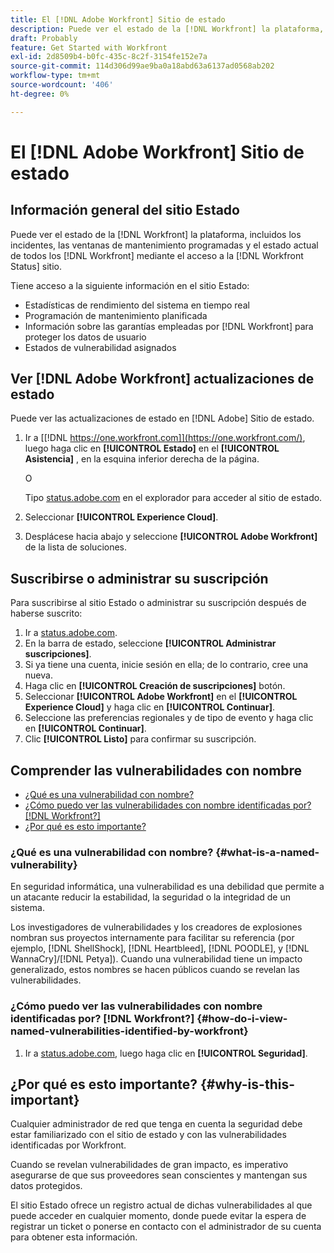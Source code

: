 ```yaml
---
title: El [!DNL Adobe Workfront] Sitio de estado
description: Puede ver el estado de la [!DNL Workfront] la plataforma, incluidos los incidentes, las ventanas de mantenimiento programadas y el estado actual de todos los [!DNL Workfront] mediante el acceso a la [!DNL Workfront Status] sitio.
draft: Probably
feature: Get Started with Workfront
exl-id: 2d8509b4-b0fc-435c-8c2f-3154fe152e7a
source-git-commit: 114d306d99ae9ba0a18abd63a6137ad0568ab202
workflow-type: tm+mt
source-wordcount: '406'
ht-degree: 0%

---
```


# El [!DNL Adobe Workfront] Sitio de estado

## Información general del sitio Estado

Puede ver el estado de la [!DNL Workfront] la plataforma, incluidos los incidentes, las ventanas de mantenimiento programadas y el estado actual de todos los [!DNL Workfront] mediante el acceso a la [!DNL Workfront Status] sitio.

Tiene acceso a la siguiente información en el sitio Estado:

* Estadísticas de rendimiento del sistema en tiempo real
* Programación de mantenimiento planificada
* Información sobre las garantías empleadas por [!DNL Workfront] para proteger los datos de usuario
* Estados de vulnerabilidad asignados

## Ver [!DNL Adobe Workfront] actualizaciones de estado

Puede ver las actualizaciones de estado en [!DNL Adobe] Sitio de estado.

1. Ir a [[!DNL https://one.workfront.com]](https://one.workfront.com/), luego haga clic en **[!UICONTROL Estado]** en el **[!UICONTROL Asistencia]** , en la esquina inferior derecha de la página.

   O

   Tipo [status.adobe.com](http://status.adobe.com/) en el explorador para acceder al sitio de estado.

1. Seleccionar **[!UICONTROL Experience Cloud]**.
1. Desplácese hacia abajo y seleccione **[!UICONTROL Adobe Workfront]** de la lista de soluciones.

## Suscribirse o administrar su suscripción

Para suscribirse al sitio Estado o administrar su suscripción después de haberse suscrito:

1. Ir a [status.adobe.com](http://status.adobe.com/).
1. En la barra de estado, seleccione **[!UICONTROL Administrar suscripciones]**.
1. Si ya tiene una cuenta, inicie sesión en ella; de lo contrario, cree una nueva.
1. Haga clic en **[!UICONTROL Creación de suscripciones]** botón.
1. Seleccionar **[!UICONTROL Adobe Workfront]** en el **[!UICONTROL Experience Cloud]** y haga clic en **[!UICONTROL Continuar]**.
1. Seleccione las preferencias regionales y de tipo de evento y haga clic en **[!UICONTROL Continuar]**.
1. Clic **[!UICONTROL Listo]** para confirmar su suscripción.

## Comprender las vulnerabilidades con nombre

* [¿Qué es una vulnerabilidad con nombre?](#what-is-a-named-vulnerability)
* [¿Cómo puedo ver las vulnerabilidades con nombre identificadas por? [!DNL Workfront?]](#how-do-i-view-named-vulnerabilities-identified-by-workfront)
* [¿Por qué es esto importante?](#why-is-this-important)

### ¿Qué es una vulnerabilidad con nombre? {#what-is-a-named-vulnerability}

En seguridad informática, una vulnerabilidad es una debilidad que permite a un atacante reducir la estabilidad, la seguridad o la integridad de un sistema.

Los investigadores de vulnerabilidades y los creadores de explosiones nombran sus proyectos internamente para facilitar su referencia (por ejemplo, [!DNL ShellShock], [!DNL Heartbleed], [!DNL POODLE], y [!DNL WannaCry]/[!DNL Petya]). Cuando una vulnerabilidad tiene un impacto generalizado, estos nombres se hacen públicos cuando se revelan las vulnerabilidades.

### ¿Cómo puedo ver las vulnerabilidades con nombre identificadas por? [!DNL Workfront?] {#how-do-i-view-named-vulnerabilities-identified-by-workfront}

1. Ir a  [status.adobe.com](https://status.adobe.com/es/), luego haga clic en **[!UICONTROL Seguridad]**.

## ¿Por qué es esto importante? {#why-is-this-important}

Cualquier administrador de red que tenga en cuenta la seguridad debe estar familiarizado con el sitio de estado y con las vulnerabilidades identificadas por Workfront.

Cuando se revelan vulnerabilidades de gran impacto, es imperativo asegurarse de que sus proveedores sean conscientes y mantengan sus datos protegidos.

El sitio Estado ofrece un registro actual de dichas vulnerabilidades al que puede acceder en cualquier momento, donde puede evitar la espera de registrar un ticket o ponerse en contacto con el administrador de su cuenta para obtener esta información.
